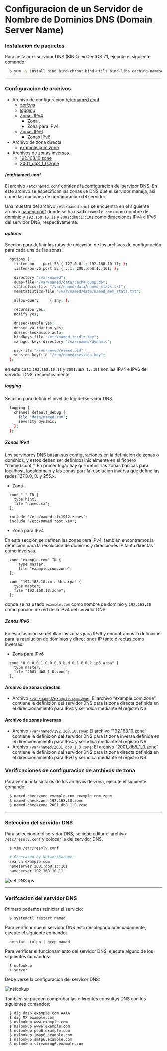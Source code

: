 # Configuracion de un Servidor de Nombre de Dominios DNS (Domain Server Name)

### Instalacion de paquetes

Para instalar el servidor DNS (BIND) en CentOS 7.1, ejecute el siguiente comando:

```bash
  $ yum -y install bind bind-chroot bind-utils bind-libs caching-nameserver
```

---

### Configuracion de archivos

- Archivo de configuracion [/etc/named.conf](#etcnamedconf)
  - [_options_](#options)
  - [_logging_](#logging)
  - [Zonas IPv4](#zonas-ipv4)
    - Zona .
    - Zona para IPv4
  - [Zonas IPv6](#zonas-ipv6)
    - Zonas IPv6
- Archivo de zona directa
  - [example.com.zone](#archivo-de-zonas-directas)
- Archivos de zonas inversas
  - [192.168.10.zone](#archivo-de-zonas-inversas)
  - [2001_db8_1_0.zone](#archivo-de-zonas-inversas)

#### /etc/named.conf

El archivo `/etc/named.conf` contiene la configuracion del servidor DNS. En este archivo se especifican las zonas de DNS que el servidor maneja, asi como las opciones de configuracion del servidor.

Una muestra del archivo `/etc/named.conf` se encuentra en el siguiente archivo [named.conf](named.conf) donde se ha usado `example.com` como nombre de dominio y `192.168.10.11` y `2001:db8:1::101` como direcciones IPv4 e IPv6 del servidor DNS, respectivamente.

#### _options_

Seccion para definir las rutas de ubicación de los archivos de configuración para cada
una de las zonas.

```bash
  options {
    listen-on    port 53 { 127.0.0.1; 192.168.10.11; };
    listen-on-v6 port 53 { ::1; 2001:db8:1::101; };

    directory "/var/named";
    dump-file "/var/named/data/cache_dump.db";
    statistics-file "/var/named/data/named_stats.txt";
    memstatistics-file "/var/named/data/named_mem_stats.txt";

    allow-query     { any; };

    recursion yes;
    notify yes;

    dnssec-enable yes;
    dnssec-validation yes;
    dnssec-lookaside auto;
    bindkeys-file "/etc/named.iscdlv.key";
    managed-keys-directory "/var/named/dynamic";

    pid-file "/run/named/named.pid";
    session-keyfile "/run/named/session.key";
  };
```

en este caso `192.168.10.11` y `2001:db8:1::101` son las IPv4 e IPv6 del servidor DNS, respectivamente.

##### logging

Seccion para definir el nivel de log del servidor DNS.

```bash
  logging {
    channel default_debug {
      file "data/named.run";
      severity dynamic;
    };
  };
```

##### Zonas IPv4

Los servidores DNS basan sus configuraciones en la definición de zonas o dominios, y estos
deben ser definidos inicialmente en el fichero “named.conf ”. En primer lugar hay que definir
las zonas básicas para localhost, localdomain y las zonas para la resolución inversa que define
las redes 127.0.0, 0. y 255.x.

- Zona `.`

```
  zone "." IN {
    type hintl
    file "named.ca";
  };

  include "/etc/named.rfc1912.zones";
  include "/etc/named.root.key";
```

- Zona para IPv4

En esta sección se definen las zonas para IPv4, también encontramos la definición para la
resolución de dominios y direcciones IP tanto directas como inversas.

```
  zone "example.com" IN {
      type master;
      file "example.com.zone";
  };

  zone "192.168.10.in-addr.arpa" {
    type master;
    file "192.168.10.zone";
  };
```

donde se ha usado `example.com` como nombre de dominio y `192.168.10` como porcion de red de la IPv4 del servidor DNS.

##### Zonas IPv6

En esta sección se detallan las zonas para IPv6 y encontramos la definición para la resolución
de dominios y direcciones IP tanto directas como inversas.

- Zona para IPv6

```
  zone "0.0.0.0.1.0.0.0.8.b.d.0.1.0.0.2.ip6.arpa" {
    type master;
    file "2001_db8_1_0.zone";
  };
```

#### Archivo de zonas directas

- Archivo [`/var/named/example.com.zone`](example.com.zone): El archivo “example.com.zone” contiene la definición del servidor DNS para la zona directa definida en el direccionamiento para IPv4 y se indica mediante el registro NS.

#### Archivo de zonas inversas

- Archivo [`/var/named/192.168.10.zone`](192.168.10.zone): El archivo “192.168.10.zone” contiene la definición del servidor DNS para la zona inversa definida en el direccionamiento para IPv4 y se indica mediante el registro NS.
- Archivo [`/var/named/2001_db8_1_0.zone`](2001_db8_1_0.zone): El archivo “2001_db8_1_0.zone” contiene la definición del servidor DNS para la zona directa definida en el direccionamiento para IPv6 y se indica mediante el registro NS.

### Verificaciones de configuracion de archivos de zona

Para verificar la sintaxis de los archivos de zona, ejecute el siguiente comando:

```bash
  $ named-checkzone example.com example.com.zone
  $ named-checkzone 192.168.10.zone
  $ named-checkzone 2001_db8_1_0.zone
```

---

### Seleccion del servidor DNS

Para seleccionar el servidor DNS, se debe editar el archivo `/etc/resolv.conf` y colocar la del servidor DNS.

```bash
  $ vim /etc/resolv.conf
```

```bash
  # Generated by NetworkManager
  search example.com
  nameserver 2001:db8:1::101
  nameserver 192.168.10.11
```

![set DNS ips](../../images/set-dns-ip.png)

---

### Verifcacion del servidor DNS

Primero podemos reiniciar el servicio:

```
  $ systemctl restart named
```

Para verificar que el servidor DNS esta desplegado adecuadamente, ejecute el siguiente comando:

```
  netstat -tulpn | grep named
```

Para verificar el funcionamiento del servidor DNS, ejecute alguno de los siguientes comandos:

```
  $ nslookup
  > server

```

Debe verse la configuracion del servidor DNS:

![nslookup](../../images/nslookup.png)

Tambien se pueden comprobar las diferentes consultas DNS con los siguientes comandos:

```
  $ dig dns6.example.com AAAA
  $ dig MX example.com
  $ nslookup www.example.com
  $ nslookup www6.example.com
  $ nslookup pop6.example.com
  $ nslookup imap6.example.com
  $ nslookup smtp6.example.com
  $ nslookup streaming6.example.com
```
